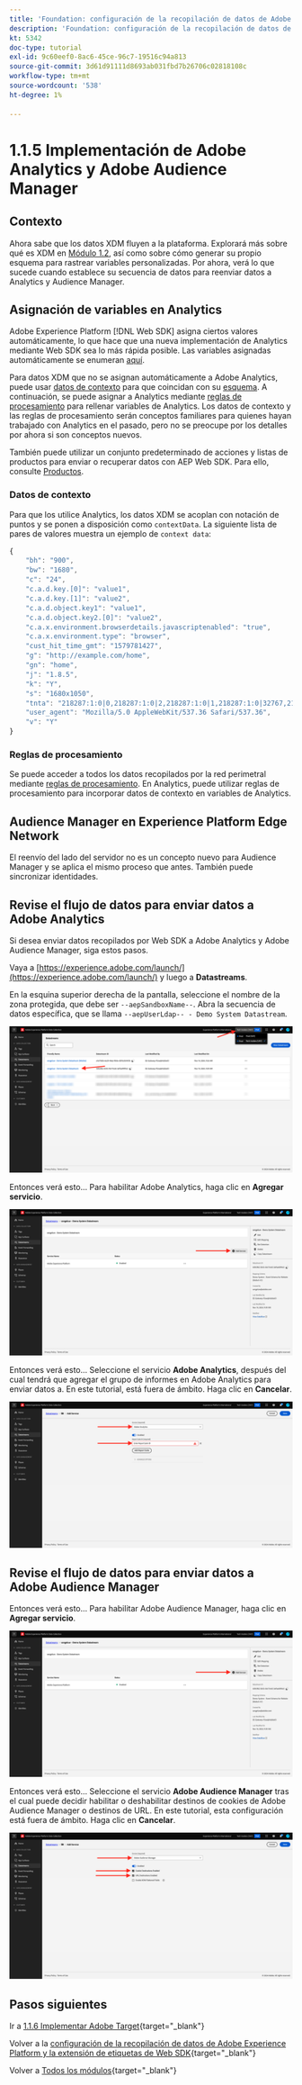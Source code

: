 ```yaml
---
title: 'Foundation: configuración de la recopilación de datos de Adobe Experience Platform y la extensión de Web SDK: implementación de Adobe Analytics y Adobe Audience Manager'
description: 'Foundation: configuración de la recopilación de datos de Adobe Experience Platform y la extensión de Web SDK: implementación de Adobe Analytics y Adobe Audience Manager'
kt: 5342
doc-type: tutorial
exl-id: 9c60eef0-8ac6-45ce-96c7-19516c94a813
source-git-commit: 3d61d91111d8693ab031fbd7b26706c02818108c
workflow-type: tm+mt
source-wordcount: '538'
ht-degree: 1%

---
```


# 1.1.5 Implementación de Adobe Analytics y Adobe Audience Manager

## Contexto

Ahora sabe que los datos XDM fluyen a la plataforma. Explorará más sobre qué es XDM en [Módulo 1.2](./../dc1.2/data-ingestion.md), así como sobre cómo generar su propio esquema para rastrear variables personalizadas. Por ahora, verá lo que sucede cuando establece su secuencia de datos para reenviar datos a Analytics y Audience Manager.

## Asignación de variables en Analytics

Adobe Experience Platform [!DNL Web SDK] asigna ciertos valores automáticamente, lo que hace que una nueva implementación de Analytics mediante Web SDK sea lo más rápida posible. Las variables asignadas automáticamente se enumeran [aquí](https://experienceleague.adobe.com/docs/experience-platform/edge/data-collection/adobe-analytics/automatically-mapped-vars.html?lang=es#data-collection).

Para datos XDM que no se asignan automáticamente a Adobe Analytics, puede usar [datos de contexto](https://experienceleague.adobe.com/docs/analytics/implementation/vars/page-vars/contextdata.html?lang=es) para que coincidan con su [esquema](https://experienceleague.adobe.com/docs/experience-platform/xdm/schema/composition.html?lang=es). A continuación, se puede asignar a Analytics mediante [reglas de procesamiento](https://experienceleague.adobe.com/docs/analytics/admin/admin-tools/processing-rules/processing-rules-configuration/t-processing-rules.html?lang=es) para rellenar variables de Analytics. Los datos de contexto y las reglas de procesamiento serán conceptos familiares para quienes hayan trabajado con Analytics en el pasado, pero no se preocupe por los detalles por ahora si son conceptos nuevos.

También puede utilizar un conjunto predeterminado de acciones y listas de productos para enviar o recuperar datos con AEP Web SDK. Para ello, consulte [Productos](https://experienceleague.adobe.com/docs/experience-platform/edge/data-collection/collect-commerce-data.html?lang=es#data-collection).

### Datos de contexto

Para que los utilice Analytics, los datos XDM se acoplan con notación de puntos y se ponen a disposición como `contextData`. La siguiente lista de pares de valores muestra un ejemplo de `context data`:

```javascript
{
    "bh": "900",
    "bw": "1680",
    "c": "24",
    "c.a.d.key.[0]": "value1",
    "c.a.d.key.[1]": "value2",
    "c.a.d.object.key1": "value1",
    "c.a.d.object.key2.[0]": "value2",
    "c.a.x.environment.browserdetails.javascriptenabled": "true",
    "c.a.x.environment.type": "browser",
    "cust_hit_time_gmt": "1579781427",
    "g": "http://example.com/home",
    "gn": "home",
    "j": "1.8.5",
    "k": "Y",
    "s": "1680x1050",
    "tnta": "218287:1:0|0,218287:1:0|2,218287:1:0|1,218287:1:0|32767,218287:1:01,218287:1:0|0,218287:1:0|1,218287:1:0|0,218287:1:0|1",
    "user_agent": "Mozilla/5.0 AppleWebKit/537.36 Safari/537.36",
    "v": "Y"
}
```

### Reglas de procesamiento

Se puede acceder a todos los datos recopilados por la red perimetral mediante [reglas de procesamiento](https://experienceleague.adobe.com/docs/analytics/admin/admin-tools/processing-rules/processing-rules-configuration/t-processing-rules.html?lang=es). En Analytics, puede utilizar reglas de procesamiento para incorporar datos de contexto en variables de Analytics.

## Audience Manager en Experience Platform Edge Network

El reenvío del lado del servidor no es un concepto nuevo para Audience Manager y se aplica el mismo proceso que antes. También puede sincronizar identidades.

## Revise el flujo de datos para enviar datos a Adobe Analytics

Si desea enviar datos recopilados por Web SDK a Adobe Analytics y Adobe Audience Manager, siga estos pasos.

Vaya a [https://experience.adobe.com/launch/](https://experience.adobe.com/launch/) y luego a **Datastreams**.

En la esquina superior derecha de la pantalla, seleccione el nombre de la zona protegida, que debe ser `--aepSandboxName--`. Abra la secuencia de datos específica, que se llama `--aepUserLdap-- - Demo System Datastream`.

![Haga clic en el icono Configuración de Edge en el panel de navegación izquierdo](./images/edgeconfig1b.png)

Entonces verá esto... Para habilitar Adobe Analytics, haga clic en **Agregar servicio**.

![Depurador de AEP](./images/aa2.png)

Entonces verá esto... Seleccione el servicio **Adobe Analytics**, después del cual tendrá que agregar el grupo de informes en Adobe Analytics para enviar datos a. En este tutorial, está fuera de ámbito. Haga clic en **Cancelar**.

![Depurador de AEP](./images/aa3.png)

## Revise el flujo de datos para enviar datos a Adobe Audience Manager

Entonces verá esto... Para habilitar Adobe Audience Manager, haga clic en **Agregar servicio**.

![Depurador de AEP](./images/aa2.png)

Entonces verá esto... Seleccione el servicio **Adobe Audience Manager** tras el cual puede decidir habilitar o deshabilitar destinos de cookies de Adobe Audience Manager o destinos de URL. En este tutorial, esta configuración está fuera de ámbito. Haga clic en **Cancelar**.

![Depurador de AEP](./images/aam1.png)

## Pasos siguientes

Ir a [1.1.6 Implementar Adobe Target](./ex6.md){target="_blank"}

Volver a la [configuración de la recopilación de datos de Adobe Experience Platform y la extensión de etiquetas de Web SDK](./data-ingestion-launch-web-sdk.md){target="_blank"}

Volver a [Todos los módulos](./../../../../overview.md){target="_blank"}

